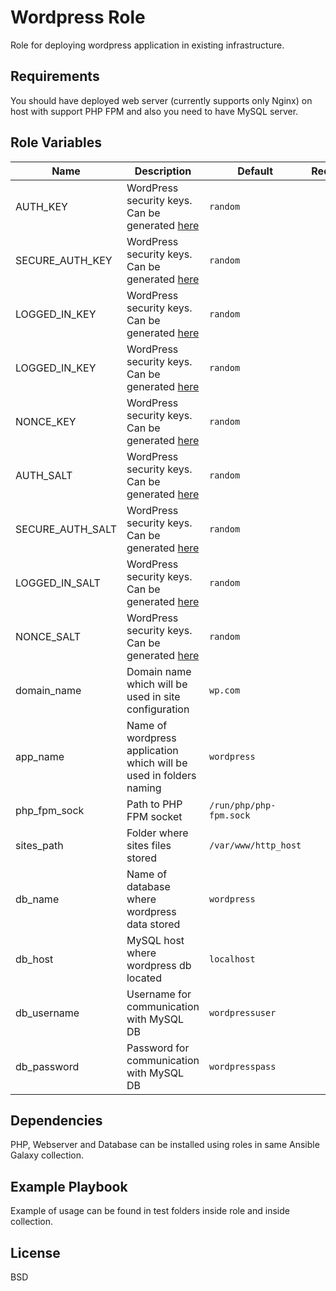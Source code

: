 Wordpress Role
=========

Role for deploying wordpress application in existing infrastructure.

Requirements
------------

You should have deployed web server (currently supports only Nginx) on host with support PHP FPM and also you need to have MySQL server.

Role Variables
--------------

| Name | Description | Default | Required |
|------|-------------|---------|:--------:|
| AUTH_KEY | WordPress security keys. Can be generated [here](https://api.wordpress.org/secret-key/1.1/salt/) | `random` | no |
| SECURE_AUTH_KEY | WordPress security keys. Can be generated [here](https://api.wordpress.org/secret-key/1.1/salt/) | `random` | no |
| LOGGED_IN_KEY | WordPress security keys. Can be generated [here](https://api.wordpress.org/secret-key/1.1/salt/) | `random` | no |
| LOGGED_IN_KEY | WordPress security keys. Can be generated [here](https://api.wordpress.org/secret-key/1.1/salt/) | `random` | no |
| NONCE_KEY | WordPress security keys. Can be generated [here](https://api.wordpress.org/secret-key/1.1/salt/) | `random` | no |
| AUTH_SALT | WordPress security keys. Can be generated [here](https://api.wordpress.org/secret-key/1.1/salt/) | `random` | no |
| SECURE_AUTH_SALT | WordPress security keys. Can be generated [here](https://api.wordpress.org/secret-key/1.1/salt/) | `random` | no |
| LOGGED_IN_SALT | WordPress security keys. Can be generated [here](https://api.wordpress.org/secret-key/1.1/salt/) | `random` | no |
| NONCE_SALT | WordPress security keys. Can be generated [here](https://api.wordpress.org/secret-key/1.1/salt/) | `random` | no |
| domain_name | Domain name which will be used in site configuration | `wp.com` | no |
| app_name | Name of wordpress application which will be used in folders naming | `wordpress` | no |
| php_fpm_sock | Path to PHP FPM socket | `/run/php/php-fpm.sock` | no |
| sites_path | Folder where sites files stored | `/var/www/http_host` | no |
| db_name | Name of database where wordpress data stored | `wordpress` | no |
| db_host | MySQL host where wordpress db located | `localhost` | no |
| db_username | Username for communication with MySQL DB | `wordpressuser` | no |
| db_password | Password for communication with MySQL DB | `wordpresspass` | no |

Dependencies
------------

PHP, Webserver and Database can be installed using roles in same Ansible Galaxy collection.

Example Playbook
----------------

Example of usage can be found in test folders inside role and inside collection.

License
-------

BSD
